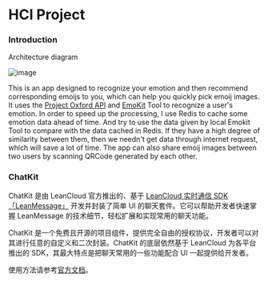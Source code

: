 # HCI Project

### Introduction

Architecture diagram

![image](http://o9oomuync.bkt.clouddn.com/hcihciinf.png)

This is an app designed to recognize your emotion and then recommend corresponding emoijs to you, which can help you quickly pick emoij images. It uses the <a href="https://azure.microsoft.com/zh-cn/services/cognitive-services/">Project Oxford API</a> and <a href="http://www.emokit.com/">EmoKit</a> Tool to recognize a user's emotion. In order to speed up the processing, I use Redis to cache some emotion data ahead of time. And try to use the data given by local Emokit Tool to compare with the data cached in Redis. If they have a high degree of similarity between them, then we needn't get data through internet request, which will save a lot of time. The app can also share emoij images between two users by scanning QRCode generated by each other.

### ChatKit

ChatKit 是由 LeanCloud 官方推出的、基于 [LeanCloud 实时通信 SDK「LeanMessage」](https://leancloud.cn/docs/leanstorage_guide-android.html) 开发并封装了简单 UI  的聊天套件。它可以帮助开发者快速掌握 LeanMessage 的技术细节，轻松扩展和实现常用的聊天功能。

ChatKit 是一个免费且开源的项目组件，提供完全自由的授权协议，开发者可以对其进行任意的自定义和二次封装。ChatKit 的底层依然基于 LeanCloud 为各平台推出的 SDK，其最大特点是把聊天常用的一些功能配合 UI 一起提供给开发者。

使用方法请参考[官方文档](https://leancloud.cn/docs/chatkit-android.html)。


